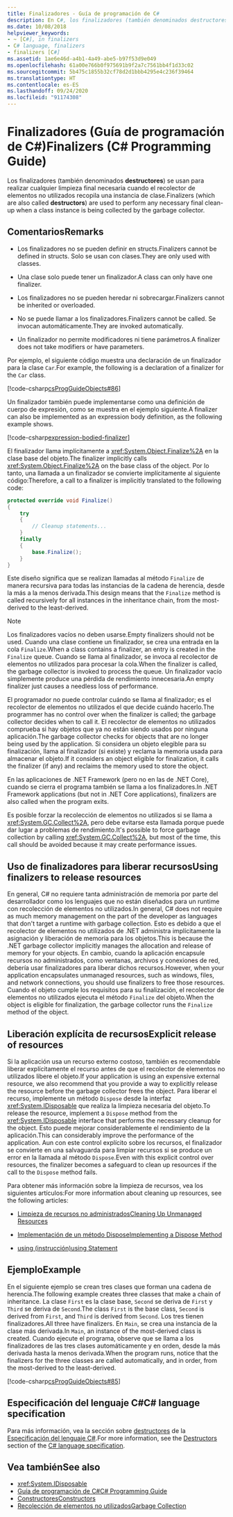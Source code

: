 ```yaml
---
title: Finalizadores - Guía de programación de C#
description: En C#, los finalizadores (también denominados destructores) realizan la limpieza final necesaria cuando el recolector de elementos no utilizados recopila la instancia de una clase.
ms.date: 10/08/2018
helpviewer_keywords:
- ~ [C#], in finalizers
- C# language, finalizers
- finalizers [C#]
ms.assetid: 1ae6e46d-a4b1-4a49-abe5-b97f53d9e049
ms.openlocfilehash: 61a00e766b0f975691b9f2a7c7561bb4f1d33c02
ms.sourcegitcommit: 5b475c1855b32cf78d2d1bbb4295e4c236f39464
ms.translationtype: HT
ms.contentlocale: es-ES
ms.lasthandoff: 09/24/2020
ms.locfileid: "91174308"
---
```

# <a name="finalizers-c-programming-guide"></a><span data-ttu-id="837ba-103">Finalizadores (Guía de programación de C#)</span><span class="sxs-lookup"><span data-stu-id="837ba-103">Finalizers (C# Programming Guide)</span></span>

<span data-ttu-id="837ba-104">Los finalizadores (también denominados **destructores**) se usan para realizar cualquier limpieza final necesaria cuando el recolector de elementos no utilizados recopila una instancia de clase.</span><span class="sxs-lookup"><span data-stu-id="837ba-104">Finalizers (which are also called **destructors**) are used to perform any necessary final clean-up when a class instance is being collected by the garbage collector.</span></span>  
  
## <a name="remarks"></a><span data-ttu-id="837ba-105">Comentarios</span><span class="sxs-lookup"><span data-stu-id="837ba-105">Remarks</span></span>  
  
- <span data-ttu-id="837ba-106">Los finalizadores no se pueden definir en structs.</span><span class="sxs-lookup"><span data-stu-id="837ba-106">Finalizers cannot be defined in structs.</span></span> <span data-ttu-id="837ba-107">Solo se usan con clases.</span><span class="sxs-lookup"><span data-stu-id="837ba-107">They are only used with classes.</span></span>  
  
- <span data-ttu-id="837ba-108">Una clase solo puede tener un finalizador.</span><span class="sxs-lookup"><span data-stu-id="837ba-108">A class can only have one finalizer.</span></span>  
  
- <span data-ttu-id="837ba-109">Los finalizadores no se pueden heredar ni sobrecargar.</span><span class="sxs-lookup"><span data-stu-id="837ba-109">Finalizers cannot be inherited or overloaded.</span></span>  
  
- <span data-ttu-id="837ba-110">No se puede llamar a los finalizadores.</span><span class="sxs-lookup"><span data-stu-id="837ba-110">Finalizers cannot be called.</span></span> <span data-ttu-id="837ba-111">Se invocan automáticamente.</span><span class="sxs-lookup"><span data-stu-id="837ba-111">They are invoked automatically.</span></span>  
  
- <span data-ttu-id="837ba-112">Un finalizador no permite modificadores ni tiene parámetros.</span><span class="sxs-lookup"><span data-stu-id="837ba-112">A finalizer does not take modifiers or have parameters.</span></span>  
  
 <span data-ttu-id="837ba-113">Por ejemplo, el siguiente código muestra una declaración de un finalizador para la clase `Car`.</span><span class="sxs-lookup"><span data-stu-id="837ba-113">For example, the following is a declaration of a finalizer for the `Car` class.</span></span>
  
 [!code-csharp[csProgGuideObjects#86](~/samples/snippets/csharp/VS_Snippets_VBCSharp/csProgGuideObjects/CS/Objects.cs#86)]  

<span data-ttu-id="837ba-114">Un finalizador también puede implementarse como una definición de cuerpo de expresión, como se muestra en el ejemplo siguiente.</span><span class="sxs-lookup"><span data-stu-id="837ba-114">A finalizer can also be implemented as an expression body definition, as the following example shows.</span></span>

[!code-csharp[expression-bodied-finalizer](../../../../samples/snippets/csharp/programming-guide/classes-and-structs/expr-bodied-destructor.cs#1)]  
  
 <span data-ttu-id="837ba-115">El finalizador llama implícitamente a <xref:System.Object.Finalize%2A> en la clase base del objeto.</span><span class="sxs-lookup"><span data-stu-id="837ba-115">The finalizer implicitly calls <xref:System.Object.Finalize%2A> on the base class of the object.</span></span> <span data-ttu-id="837ba-116">Por lo tanto, una llamada a un finalizador se convierte implícitamente al siguiente código:</span><span class="sxs-lookup"><span data-stu-id="837ba-116">Therefore, a call to a finalizer is implicitly translated to the following code:</span></span>  
  
```csharp  
protected override void Finalize()  
{  
    try  
    {  
        // Cleanup statements...  
    }  
    finally  
    {  
        base.Finalize();  
    }  
}  
```  
  
 <span data-ttu-id="837ba-117">Este diseño significa que se realizan llamadas al método `Finalize` de manera recursiva para todas las instancias de la cadena de herencia, desde la más a la menos derivada.</span><span class="sxs-lookup"><span data-stu-id="837ba-117">This design means that the `Finalize` method is called recursively for all instances in the inheritance chain, from the most-derived to the least-derived.</span></span>  
  
> [!NOTE]
> <span data-ttu-id="837ba-118">Los finalizadores vacíos no deben usarse.</span><span class="sxs-lookup"><span data-stu-id="837ba-118">Empty finalizers should not be used.</span></span> <span data-ttu-id="837ba-119">Cuando una clase contiene un finalizador, se crea una entrada en la cola `Finalize`.</span><span class="sxs-lookup"><span data-stu-id="837ba-119">When a class contains a finalizer, an entry is created in the `Finalize` queue.</span></span> <span data-ttu-id="837ba-120">Cuando se llama al finalizador, se invoca al recolector de elementos no utilizados para procesar la cola.</span><span class="sxs-lookup"><span data-stu-id="837ba-120">When the finalizer is called, the garbage collector is invoked to process the queue.</span></span> <span data-ttu-id="837ba-121">Un finalizador vacío simplemente produce una pérdida de rendimiento innecesaria.</span><span class="sxs-lookup"><span data-stu-id="837ba-121">An empty finalizer just causes a needless loss of performance.</span></span>  
  
 <span data-ttu-id="837ba-122">El programador no puede controlar cuándo se llama al finalizador; es el recolector de elementos no utilizados el que decide cuándo hacerlo.</span><span class="sxs-lookup"><span data-stu-id="837ba-122">The programmer has no control over when the finalizer is called; the garbage collector decides when to call it.</span></span> <span data-ttu-id="837ba-123">El recolector de elementos no utilizados comprueba si hay objetos que ya no están siendo usados por ninguna aplicación.</span><span class="sxs-lookup"><span data-stu-id="837ba-123">The garbage collector checks for objects that are no longer being used by the application.</span></span> <span data-ttu-id="837ba-124">Si considera un objeto elegible para su finalización, llama al finalizador (si existe) y reclama la memoria usada para almacenar el objeto.</span><span class="sxs-lookup"><span data-stu-id="837ba-124">If it considers an object eligible for finalization, it calls the finalizer (if any) and reclaims the memory used to store the object.</span></span>

 <span data-ttu-id="837ba-125">En las aplicaciones de .NET Framework (pero no en las de .NET Core), cuando se cierra el programa también se llama a los finalizadores.</span><span class="sxs-lookup"><span data-stu-id="837ba-125">In .NET Framework applications (but not in .NET Core applications), finalizers are also called when the program exits.</span></span>
  
 <span data-ttu-id="837ba-126">Es posible forzar la recolección de elementos no utilizados si se llama a <xref:System.GC.Collect%2A>, pero debe evitarse esta llamada porque puede dar lugar a problemas de rendimiento.</span><span class="sxs-lookup"><span data-stu-id="837ba-126">It's possible to force garbage collection by calling <xref:System.GC.Collect%2A>, but most of the time, this call should be avoided because it may create performance issues.</span></span>  
  
## <a name="using-finalizers-to-release-resources"></a><span data-ttu-id="837ba-127">Uso de finalizadores para liberar recursos</span><span class="sxs-lookup"><span data-stu-id="837ba-127">Using finalizers to release resources</span></span>  

 <span data-ttu-id="837ba-128">En general, C# no requiere tanta administración de memoria por parte del desarrollador como los lenguajes que no están diseñados para un runtime con recolección de elementos no utilizados.</span><span class="sxs-lookup"><span data-stu-id="837ba-128">In general, C# does not require as much memory management on the part of the developer as languages that don't target a runtime with garbage collection.</span></span> <span data-ttu-id="837ba-129">Esto es debido a que el recolector de elementos no utilizados de .NET administra implícitamente la asignación y liberación de memoria para los objetos.</span><span class="sxs-lookup"><span data-stu-id="837ba-129">This is because the .NET garbage collector implicitly manages the allocation and release of memory for your objects.</span></span> <span data-ttu-id="837ba-130">En cambio, cuando la aplicación encapsule recursos no administrados, como ventanas, archivos y conexiones de red, debería usar finalizadores para liberar dichos recursos.</span><span class="sxs-lookup"><span data-stu-id="837ba-130">However, when your application encapsulates unmanaged resources, such as windows, files, and network connections, you should use finalizers to free those resources.</span></span> <span data-ttu-id="837ba-131">Cuando el objeto cumple los requisitos para su finalización, el recolector de elementos no utilizados ejecuta el método `Finalize` del objeto.</span><span class="sxs-lookup"><span data-stu-id="837ba-131">When the object is eligible for finalization, the garbage collector runs the `Finalize` method of the object.</span></span>
  
## <a name="explicit-release-of-resources"></a><span data-ttu-id="837ba-132">Liberación explícita de recursos</span><span class="sxs-lookup"><span data-stu-id="837ba-132">Explicit release of resources</span></span>  

 <span data-ttu-id="837ba-133">Si la aplicación usa un recurso externo costoso, también es recomendable liberar explícitamente el recurso antes de que el recolector de elementos no utilizados libere el objeto.</span><span class="sxs-lookup"><span data-stu-id="837ba-133">If your application is using an expensive external resource, we also recommend that you provide a way to explicitly release the resource before the garbage collector frees the object.</span></span> <span data-ttu-id="837ba-134">Para liberar el recurso, implemente un método `Dispose` desde la interfaz <xref:System.IDisposable> que realiza la limpieza necesaria del objeto.</span><span class="sxs-lookup"><span data-stu-id="837ba-134">To release the resource, implement a `Dispose` method from the <xref:System.IDisposable> interface that performs the necessary cleanup for the object.</span></span> <span data-ttu-id="837ba-135">Esto puede mejorar considerablemente el rendimiento de la aplicación.</span><span class="sxs-lookup"><span data-stu-id="837ba-135">This can considerably improve the performance of the application.</span></span> <span data-ttu-id="837ba-136">Aun con este control explícito sobre los recursos, el finalizador se convierte en una salvaguarda para limpiar recursos si se produce un error en la llamada al método `Dispose`.</span><span class="sxs-lookup"><span data-stu-id="837ba-136">Even with this explicit control over resources, the finalizer becomes a safeguard to clean up resources if the call to the `Dispose` method fails.</span></span>  
  
 <span data-ttu-id="837ba-137">Para obtener más información sobre la limpieza de recursos, vea los siguientes artículos:</span><span class="sxs-lookup"><span data-stu-id="837ba-137">For more information about cleaning up resources, see the following articles:</span></span>  
  
- [<span data-ttu-id="837ba-138">Limpieza de recursos no administrados</span><span class="sxs-lookup"><span data-stu-id="837ba-138">Cleaning Up Unmanaged Resources</span></span>](../../../standard/garbage-collection/unmanaged.md)  
  
- [<span data-ttu-id="837ba-139">Implementación de un método Dispose</span><span class="sxs-lookup"><span data-stu-id="837ba-139">Implementing a Dispose Method</span></span>](../../../standard/garbage-collection/implementing-dispose.md)  
  
- [<span data-ttu-id="837ba-140">using (instrucción)</span><span class="sxs-lookup"><span data-stu-id="837ba-140">using Statement</span></span>](../../language-reference/keywords/using-statement.md)  
  
## <a name="example"></a><span data-ttu-id="837ba-141">Ejemplo</span><span class="sxs-lookup"><span data-stu-id="837ba-141">Example</span></span>  

 <span data-ttu-id="837ba-142">En el siguiente ejemplo se crean tres clases que forman una cadena de herencia.</span><span class="sxs-lookup"><span data-stu-id="837ba-142">The following example creates three classes that make a chain of inheritance.</span></span> <span data-ttu-id="837ba-143">La clase `First` es la clase base, `Second` se deriva de `First` y `Third` se deriva de `Second`.</span><span class="sxs-lookup"><span data-stu-id="837ba-143">The class `First` is the base class, `Second` is derived from `First`, and `Third` is derived from `Second`.</span></span> <span data-ttu-id="837ba-144">Los tres tienen finalizadores.</span><span class="sxs-lookup"><span data-stu-id="837ba-144">All three have finalizers.</span></span> <span data-ttu-id="837ba-145">En `Main`, se crea una instancia de la clase más derivada.</span><span class="sxs-lookup"><span data-stu-id="837ba-145">In `Main`, an instance of the most-derived class is created.</span></span> <span data-ttu-id="837ba-146">Cuando ejecute el programa, observe que se llama a los finalizadores de las tres clases automáticamente y en orden, desde la más derivada hasta la menos derivada.</span><span class="sxs-lookup"><span data-stu-id="837ba-146">When the program runs, notice that the finalizers for the three classes are called automatically, and in order, from the most-derived to the least-derived.</span></span>  
  
 [!code-csharp[csProgGuideObjects#85](~/samples/snippets/csharp/VS_Snippets_VBCSharp/csProgGuideObjects/CS/Objects.cs#85)]  
  
## <a name="c-language-specification"></a><span data-ttu-id="837ba-147">Especificación del lenguaje C#</span><span class="sxs-lookup"><span data-stu-id="837ba-147">C# language specification</span></span>  

<span data-ttu-id="837ba-148">Para más información, vea la sección sobre [destructores](~/_csharplang/spec/classes.md#destructors) de la [Especificación del lenguaje C#](/dotnet/csharp/language-reference/language-specification/introduction).</span><span class="sxs-lookup"><span data-stu-id="837ba-148">For more information, see the [Destructors](~/_csharplang/spec/classes.md#destructors) section of the [C# language specification](/dotnet/csharp/language-reference/language-specification/introduction).</span></span>
  
## <a name="see-also"></a><span data-ttu-id="837ba-149">Vea también</span><span class="sxs-lookup"><span data-stu-id="837ba-149">See also</span></span>

- <xref:System.IDisposable>
- [<span data-ttu-id="837ba-150">Guía de programación de C#</span><span class="sxs-lookup"><span data-stu-id="837ba-150">C# Programming Guide</span></span>](../index.md)
- [<span data-ttu-id="837ba-151">Constructores</span><span class="sxs-lookup"><span data-stu-id="837ba-151">Constructors</span></span>](./constructors.md)
- [<span data-ttu-id="837ba-152">Recolección de elementos no utilizados</span><span class="sxs-lookup"><span data-stu-id="837ba-152">Garbage Collection</span></span>](../../../standard/garbage-collection/index.md)
